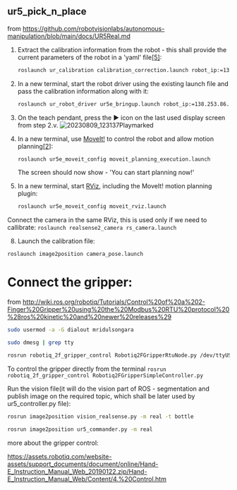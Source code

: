 ## ur5_pick_n_place

from https://github.com/robotvisionlabs/autonomous-manipulation/blob/main/docs/UR5Real.md


1. Extract the calibration information from the robot - this shall provide the current parameters of the robot in a 'yaml' file[[5]](https://github.com/UniversalRobots/Universal_Robots_ROS_Driver/tree/master#prepare-the-ros-pc):
    ```bash
    roslaunch ur_calibration calibration_correction.launch robot_ip:=138.253.86.49 target_filename:="${HOME}/my_robot_calibration.yaml"
    ```

2. In a new terminal, start the robot driver using the existing launch file and pass the calibration information along with it:
    ```bash
    roslaunch ur_robot_driver ur5e_bringup.launch robot_ip:=138.253.86.49 kinematics_config:="${HOME}/my_robot_calibration.yaml"
    ```

3. On the teach pendant, press the :arrow_forward: icon on the last used display screen from step 2.v.
![20230809_123137Playmarked](https://github.com/robotvisionlabs/autonomous-manipulation/assets/17614773/fe9a6d7f-6f40-4868-8b12-9a28dfde95dd)


4. In a new terminal, use [MoveIt!](http://wiki.ros.org/action/show/moveit?action=show&redirect=MoveIt) to control the robot and allow motion planning[[2]](http://wiki.ros.org/universal_robot/Tutorials/Getting%20Started%20with%20a%20Universal%20Robot%20and%20ROS-Industrial):
    ```bash
    roslaunch ur5e_moveit_config moveit_planning_execution.launch
    ```
    The screen should now show - 'You can start planning now!'

7. In a new terminal, start [RViz](http://wiki.ros.org/rviz), including the MoveIt! motion planning plugin:
    ```bash
    roslaunch ur5e_moveit_config moveit_rviz.launch
    ```

Connect the camera in the same RViz, this is used only if we need to callibrate:
 ```roslaunch realsense2_camera rs_camera.launch```

8. Launch the calibration file:
 ```bash
 roslaunch image2position camera_pose.launch
 ```

# Connect the gripper:

from http://wiki.ros.org/robotiq/Tutorials/Control%20of%20a%202-Finger%20Gripper%20using%20the%20Modbus%20RTU%20protocol%20%28ros%20kinetic%20and%20newer%20releases%29
```bash
sudo usermod -a -G dialout mridulsongara
```
```bash
sudo dmesg | grep tty
```
```bash
rosrun robotiq_2f_gripper_control Robotiq2FGripperRtuNode.py /dev/ttyUSB0
```
To control the gripper directly from the terminal ```rosrun robotiq_2f_gripper_control Robotiq2FGripperSimpleController.py```


Run the vision file(it will do the vision part of ROS - segmentation and publish image on the required topic, which shall be later used by ur5_controller.py file):
 ```bash
rosrun image2position vision_realsense.py -m real -t bottle
 ```
 ```bash
rosrun image2position ur5_commander.py -m real
 ```

more about the gripper control:

https://assets.robotiq.com/website-assets/support_documents/document/online/Hand-E_Instruction_Manual_Web_20190122.zip/Hand-E_Instruction_Manual_Web/Content/4.%20Control.htm
